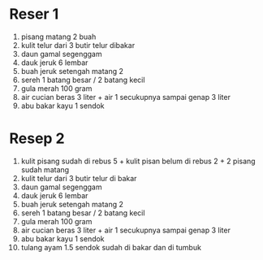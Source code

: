 # Reser 1

1. pisang matang 2 buah
2. kulit telur dari 3 butir telur dibakar
3. daun gamal segenggam
4. dauk jeruk 6 lembar
5. buah jeruk setengah matang 2
6. sereh 1 batang besar / 2 batang kecil
7. gula merah 100 gram
8. air cucian beras 3 liter + air 1 secukupnya sampai genap 3 liter
9. abu bakar kayu 1 sendok
# Resep 2

1. kulit pisang sudah di rebus 5 + kulit pisan belum di rebus 2 + 2 pisang sudah matang
2. kulit telur dari 3 butir telur di bakar
3. daun gamal segenggam
4. dauk jeruk 6 lembar
5. buah jeruk setengah matang 2
6. sereh 1 batang besar / 2 batang kecil
7. gula merah 100 gram
8. air cucian beras 3 liter + air 1 secukupnya sampai genap 3 liter
9. abu bakar kayu 1 sendok
10. tulang ayam 1.5 sendok sudah di bakar dan di tumbuk
